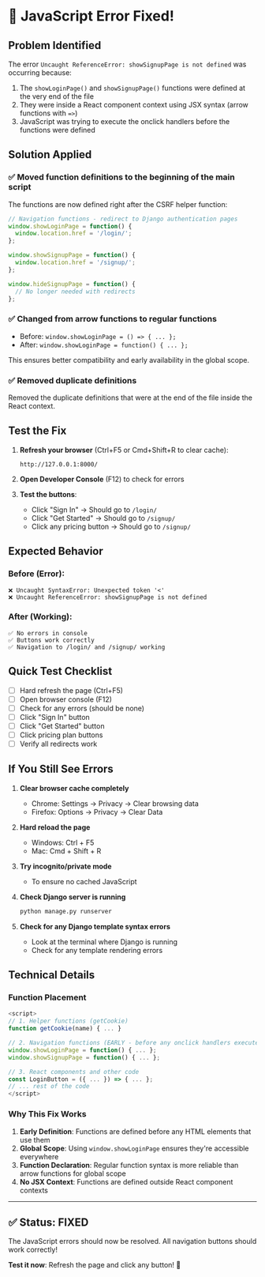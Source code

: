 # 🔧 JavaScript Error Fixed!

## Problem Identified
The error `Uncaught ReferenceError: showSignupPage is not defined` was occurring because:

1. The `showLoginPage()` and `showSignupPage()` functions were defined at the very end of the file
2. They were inside a React component context using JSX syntax (arrow functions with `=>`)
3. JavaScript was trying to execute the onclick handlers before the functions were defined

## Solution Applied

### ✅ Moved function definitions to the beginning of the main script
The functions are now defined right after the CSRF helper function:

```javascript
// Navigation functions - redirect to Django authentication pages
window.showLoginPage = function() {
  window.location.href = '/login/';
};

window.showSignupPage = function() {
  window.location.href = '/signup/';
};

window.hideSignupPage = function() {
  // No longer needed with redirects
};
```

### ✅ Changed from arrow functions to regular functions
- Before: `window.showLoginPage = () => { ... };`
- After: `window.showLoginPage = function() { ... };`

This ensures better compatibility and early availability in the global scope.

### ✅ Removed duplicate definitions
Removed the duplicate definitions that were at the end of the file inside the React context.

## Test the Fix

1. **Refresh your browser** (Ctrl+F5 or Cmd+Shift+R to clear cache):
   ```
   http://127.0.0.1:8000/
   ```

2. **Open Developer Console** (F12) to check for errors

3. **Test the buttons**:
   - Click "Sign In" → Should go to `/login/`
   - Click "Get Started" → Should go to `/signup/`
   - Click any pricing button → Should go to `/signup/`

## Expected Behavior

### Before (Error):
```
❌ Uncaught SyntaxError: Unexpected token '<'
❌ Uncaught ReferenceError: showSignupPage is not defined
```

### After (Working):
```
✅ No errors in console
✅ Buttons work correctly
✅ Navigation to /login/ and /signup/ working
```

## Quick Test Checklist

- [ ] Hard refresh the page (Ctrl+F5)
- [ ] Open browser console (F12)
- [ ] Check for any errors (should be none)
- [ ] Click "Sign In" button
- [ ] Click "Get Started" button
- [ ] Click pricing plan buttons
- [ ] Verify all redirects work

## If You Still See Errors

1. **Clear browser cache completely**
   - Chrome: Settings → Privacy → Clear browsing data
   - Firefox: Options → Privacy → Clear Data

2. **Hard reload the page**
   - Windows: Ctrl + F5
   - Mac: Cmd + Shift + R

3. **Try incognito/private mode**
   - To ensure no cached JavaScript

4. **Check Django server is running**
   ```bash
   python manage.py runserver
   ```

5. **Check for any Django template syntax errors**
   - Look at the terminal where Django is running
   - Check for any template rendering errors

## Technical Details

### Function Placement
```javascript
<script>
// 1. Helper functions (getCookie)
function getCookie(name) { ... }

// 2. Navigation functions (EARLY - before any onclick handlers execute)
window.showLoginPage = function() { ... };
window.showSignupPage = function() { ... };

// 3. React components and other code
const LoginButton = ({ ... }) => { ... };
// ... rest of the code
</script>
```

### Why This Fix Works

1. **Early Definition**: Functions are defined before any HTML elements that use them
2. **Global Scope**: Using `window.showLoginPage` ensures they're accessible everywhere
3. **Function Declaration**: Regular function syntax is more reliable than arrow functions for global scope
4. **No JSX Context**: Functions are defined outside React component contexts

---

## ✅ Status: FIXED

The JavaScript errors should now be resolved. All navigation buttons should work correctly!

**Test it now**: Refresh the page and click any button! 🚀
